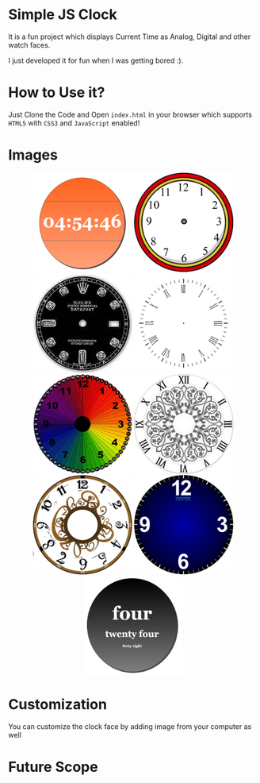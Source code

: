 # Simple JS Clock

It is a fun project which displays Current Time as Analog, Digital and other watch faces.

I just developed it for fun when I was getting bored :).


# How to Use it?

Just Clone the Code and Open `index.html` in your browser which supports `HTML5` with `CSS3` and `JavaScript` enabled!



# Images

<p align='center'>
  <img src="clkimgs/clock8.png" width="200" height="200" title="Sample Clock 1" />
    <img src="clkimgs/clock0.png" width="200" height="200" title="Sample Clock" />
    <img src="clkimgs/clock1.jpg" width="200" height="200" title="Sample Clock" />
    <img src="clkimgs/clock2.jpeg" width="200" height="200" title="Sample Clock" />
    <img src="clkimgs/clock3.png" width="200" height="200" title="Sample Clock" />
    <img src="clkimgs/clock4.jpg" width="200" height="200" title="Sample Clock" />
    <img src="clkimgs/clock5.jpg" width="200" height="200" title="Sample Clock" />
    <img src="clkimgs/clock6.jpeg" width="200" height="200" title="Sample Clock" />
      <img src="clkimgs/clock7.png" width="200" height="200" title="Sample Clock" />
</p>


# Customization

You can customize the clock face by adding image from your computer as well

# Future Scope

